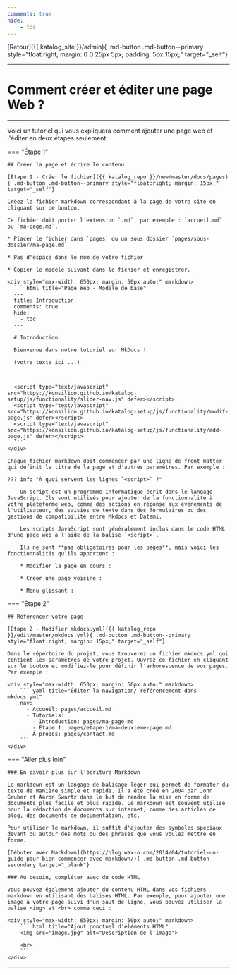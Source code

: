 ```yaml
---
comments: true
hide:
    - toc
---
```


[Retour]({{ katalog_site }}/admin){ .md-button .md-button--primary style="float:right; margin: 0 0 25px 5px; padding: 5px 15px;" target="_self"}

<hr>

# Comment créer et éditer une page Web ?

---

Voici un tutoriel qui vous expliquera comment ajouter une page web et l'éditer en deux étapes seulement.


=== "Étape 1"

    ## Créer la page et écrire le contenu

    [Étape 1 - Créer le fichier]({{ katalog_repo }}/new/master/docs/pages){ .md-button .md-button--primary style="float:right; margin: 15px;" target="_self"}

    Créez le fichier markdown correspondant à la page de votre site en cliquant sur ce bouton. 

    Ce fichier doit porter l'extension `.md`, par exemple : `accueil.md` ou `ma-page.md`.

    * Placer le fichier dans `pages` ou un sous dossier `pages/sous-dossier/ma-page.md`

    * Pas d'espace dans le nom de votre fichier

    * Copier le modèle suivant dans le fichier et enregistrer.

    <div style="max-width: 650px; margin: 50px auto;" markdown>
      ``` html title="Page Web - Modèle de base"
      ---
      title: Introduction
      comments: true
      hide:
        - toc
      ---

      # Introduction

      Bienvenue dans notre tutoriel sur MkDocs !

      (votre texte ici ...)



      <script type="text/javascript" src="https://konsilion.github.io/katalog-setup/js/functionality/slider-nav.js" defer></script>
      <script type="text/javascript" src="https://konsilion.github.io/katalog-setup/js/functionality/modif-page.js" defer></script> 
      <script type="text/javascript" src="https://konsilion.github.io/katalog-setup/js/functionality/add-page.js" defer></script>
      ```
    </div>

    Chaque fichier markdown doit commencer par une ligne de front matter qui définit le titre de la page et d'autres paramètres. Par exemple :

    ??? info "À quoi servent les lignes `<script>` ?"

        Un script est un programme informatique écrit dans le langage JavaScript. Ils sont utilisés pour ajouter de la fonctionnalité à votre plateforme web, comme des actions en réponse aux événements de l'utilisateur, des saisies de texte dans des formulaires ou des gestions de compatibilité entre Mkdocs et Datami.

        Les scripts JavaScript sont généralement inclus dans le code HTML d'une page web à l'aide de la balise `<script>`.

        Ils ne sont **pas obligatoires pour les pages**, mais voici les fonctionnalités qu'ils apportent :

        * Modifier la page en cours :

        * Créer une page voisine :

        * Menu glissant :

=== "Étape 2" 
 
    ## Référencer votre page

    [Étape 2 - Modifier mkdocs.yml]({{ katalog_repo }}/edit/master/mkdocs.yml){ .md-button .md-button--primary style="float:right; margin: 15px;" target="_self"}

    Dans le répertoire du projet, vous trouverez un fichier mkdocs.yml qui contient les paramètres de votre projet. Ouvrez ce fichier en cliquant sur le bouton et modifiez-le pour définir l'arborescence de vos pages. Par exemple :

    <div style="max-width: 650px; margin: 50px auto;" markdown>
        ``` yaml title="Éditer la navigation/ référencement dans mkdocs.yml"
        nav:
          - Accueil: pages/accueil.md
          - Tutoriels:
            - Introduction: pages/ma-page.md
            - Étape 1: pages/etape-1/ma-deuxieme-page.md
          - À propos: pages/contact.md
        ```
    </div>

=== "Aller plus loin"

    ### En savoir plus sur l'écriture Markdown

    Le markdown est un langage de balisage léger qui permet de formater du texte de manière simple et rapide. Il a été créé en 2004 par John Gruber et Aaron Swartz dans le but de rendre la mise en forme de documents plus facile et plus rapide. Le markdown est souvent utilisé pour la rédaction de documents sur internet, comme des articles de blog, des documents de documentation, etc.

    Pour utiliser le markdown, il suffit d'ajouter des symboles spéciaux devant ou autour des mots ou des phrases que vous voulez mettre en forme.

    [Débuter avec Markdown](https://blog.wax-o.com/2014/04/tutoriel-un-guide-pour-bien-commencer-avec-markdown/){ .md-button .md-button--secondary target="_blank"}

    ### Au besoin, compléter avec du code HTML

    Vous pouvez également ajouter du contenu HTML dans vos fichiers markdown en utilisant des balises HTML. Par exemple, pour ajouter une image à votre page suivi d'un saut de ligne, vous pouvez utiliser la balise <img> et <br> comme ceci :

    <div style="max-width: 650px; margin: 50px auto;" markdown>
        ``` html title="Ajout ponctuel d'éléments HTML"
        <img src="image.jpg" alt="Description de l'image">

        <br>
        ```
    </div>


---
